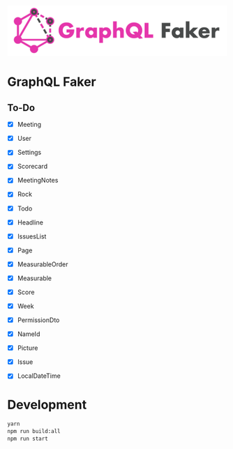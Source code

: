 ![GraphQL Faker logo](./docs/faker-logo-text.png)

# GraphQL Faker
## To-Do
- [x] Meeting
- [x] User
- [x] Settings
- [x] Scorecard
- [x] MeetingNotes
- [x] Rock
- [x] Todo
- [x] Headline
- [x] IssuesList
- [x] Page
- [x] MeasurableOrder
- [x] Measurable
- [x] Score
- [x] Week
- [x] PermissionDto
- [x] NameId
- [x] Picture
- [x] Issue
- [x] LocalDateTime


# Development

```sh
yarn
npm run build:all
npm run start
```
